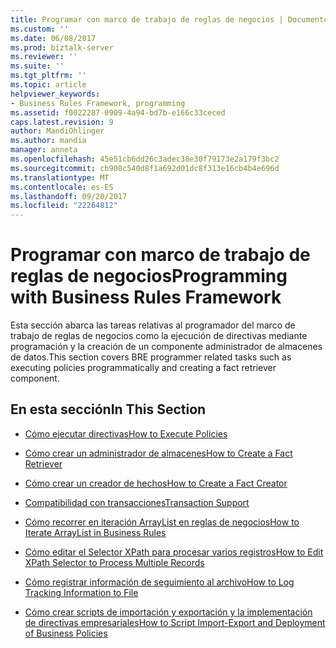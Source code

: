 ```yaml
---
title: Programar con marco de trabajo de reglas de negocios | Documentos de Microsoft
ms.custom: ''
ms.date: 06/08/2017
ms.prod: biztalk-server
ms.reviewer: ''
ms.suite: ''
ms.tgt_pltfrm: ''
ms.topic: article
helpviewer_keywords:
- Business Rules Framework, programming
ms.assetid: f0022287-0909-4a94-bd7b-e166c33ceced
caps.latest.revision: 9
author: MandiOhlinger
ms.author: mandia
manager: anneta
ms.openlocfilehash: 45e51cb6dd26c3adec38e30f79173e2a179f3bc2
ms.sourcegitcommit: cb908c540d8f1a692d01dc8f313e16cb4b4e696d
ms.translationtype: MT
ms.contentlocale: es-ES
ms.lasthandoff: 09/20/2017
ms.locfileid: "22264812"
---
```

# <a name="programming-with-business-rules-framework"></a><span data-ttu-id="e8393-102">Programar con marco de trabajo de reglas de negocios</span><span class="sxs-lookup"><span data-stu-id="e8393-102">Programming with Business Rules Framework</span></span>
<span data-ttu-id="e8393-103">Esta sección abarca las tareas relativas al programador del marco de trabajo de reglas de negocios como la ejecución de directivas mediante programación y la creación de un componente administrador de almacenes de datos.</span><span class="sxs-lookup"><span data-stu-id="e8393-103">This section covers BRE programmer related tasks such as executing policies programmatically and creating a fact retriever component.</span></span>  
  
## <a name="in-this-section"></a><span data-ttu-id="e8393-104">En esta sección</span><span class="sxs-lookup"><span data-stu-id="e8393-104">In This Section</span></span>  
  
-   [<span data-ttu-id="e8393-105">Cómo ejecutar directivas</span><span class="sxs-lookup"><span data-stu-id="e8393-105">How to Execute Policies</span></span>](../core/how-to-execute-policies.md)  
  
-   [<span data-ttu-id="e8393-106">Cómo crear un administrador de almacenes</span><span class="sxs-lookup"><span data-stu-id="e8393-106">How to Create a Fact Retriever</span></span>](../core/how-to-create-a-fact-retriever.md)  
  
-   [<span data-ttu-id="e8393-107">Cómo crear un creador de hechos</span><span class="sxs-lookup"><span data-stu-id="e8393-107">How to Create a Fact Creator</span></span>](../core/how-to-create-a-fact-creator.md)  
  
-   [<span data-ttu-id="e8393-108">Compatibilidad con transacciones</span><span class="sxs-lookup"><span data-stu-id="e8393-108">Transaction Support</span></span>](../core/transaction-support.md)  
  
-   [<span data-ttu-id="e8393-109">Cómo recorrer en iteración ArrayList en reglas de negocios</span><span class="sxs-lookup"><span data-stu-id="e8393-109">How to Iterate ArrayList in Business Rules</span></span>](../core/how-to-iterate-arraylist-in-business-rules.md)  
  
-   [<span data-ttu-id="e8393-110">Cómo editar el Selector XPath para procesar varios registros</span><span class="sxs-lookup"><span data-stu-id="e8393-110">How to Edit XPath Selector to Process Multiple Records</span></span>](../core/how-to-edit-xpath-selector-to-process-multiple-records.md)  
  
-   [<span data-ttu-id="e8393-111">Cómo registrar información de seguimiento al archivo</span><span class="sxs-lookup"><span data-stu-id="e8393-111">How to Log Tracking Information to File</span></span>](../core/how-to-log-tracking-information-to-file.md)  
  
-   [<span data-ttu-id="e8393-112">Cómo crear scripts de importación y exportación y la implementación de directivas empresariales</span><span class="sxs-lookup"><span data-stu-id="e8393-112">How to Script Import-Export and Deployment of Business Policies</span></span>](../core/how-to-script-import-export-and-deployment-of-business-policies.md)